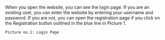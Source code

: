 When you open the website, you can see the login page. If you are an existing user, you can enter the website by entering your username and password. If you are not, you can open the registration page if you click on the Registration button outlined in the blue line in Picture 1.

  	Picture no.1: Login Page
